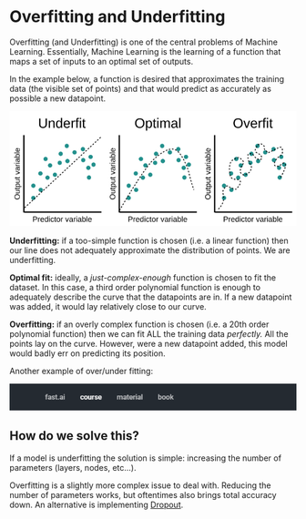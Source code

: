 # Overfitting and Underfitting

Overfitting \(and Underfitting\) is one of the central problems of Machine Learning. Essentially, Machine Learning is the learning of a function that maps a set of inputs to an optimal set of outputs. 

In the example below, a function is desired that approximates the training data \(the visible set of points\) and that would predict as accurately as possible a new datapoint. 

![](../.gitbook/assets/image%20%2819%29.png)

**Underfitting:** if a too-simple function is chosen \(i.e. a linear function\) then our line does not adequately approximate the distribution of points. We are underfitting.

**Optimal fit:** ideally, a _just-complex-enough_ function is chosen to fit the dataset. In this case, a third order polynomial function is enough to adequately describe the curve that the datapoints are in. If a new datapoint was added, it would lay relatively close to our curve.

**Overfitting:** if an overly complex function is chosen \(i.e. a 20th order polynomial function\) then we can fit ALL the training data _perfectly._ All the points lay on the curve. However, were a new datapoint added, this model would badly err on predicting its position.

Another example of over/under fitting:

![The first function underfits, the last overfits.](../.gitbook/assets/image.png)

## How do we solve this?

If a model is underfitting the solution is simple: increasing the number of parameters \(layers, nodes, etc...\).

Overfitting is a slightly more complex issue to deal with. Reducing the number of parameters works, but oftentimes also brings total accuracy down. An alternative is implementing [Dropout](dropout.md). 

